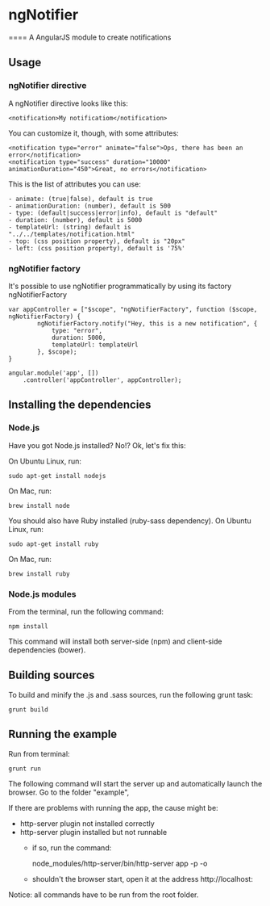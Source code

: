 # ngNotifier
====
A AngularJS module to create notifications

## Usage
### ngNotifier directive

A ngNotifier directive looks like this:

    <notification>My notificatiom</notification>

You can customize it, though, with some attributes:

    <notification type="error" animate="false">Ops, there has been an error</notification>
    <notification type="success" duration="10000" animationDuration="450">Great, no errors</notification>

This is the list of attributes you can use:

    - animate: (true|false), default is true
    - animationDuration: (number), default is 500
    - type: (default|success|error|info), default is "default"
    - duration: (number), default is 5000
    - templateUrl: (string) default is  "../../templates/notification.html"
    - top: (css position property), default is "20px"
    - left: (css position property), default is '75%'

### ngNotifier factory
It's possible to use ngNotifier programmatically by using its factory ngNotifierFactory

    var appController = ["$scope", "ngNotifierFactory", function ($scope, ngNotifierFactory) {
            ngNotifierFactory.notify("Hey, this is a new notification", {
                type: "error",
                duration: 5000,
                templateUrl: templateUrl
            }, $scope);
    }

    angular.module('app', [])
        .controller('appController', appController);


## Installing the dependencies

### Node.js
Have you got Node.js installed? No!? Ok, let's fix this:

On Ubuntu Linux, run:

    sudo apt-get install nodejs

On Mac, run:

    brew install node

You should also have Ruby installed (ruby-sass dependency).
On Ubuntu Linux, run:

    sudo apt-get install ruby

On Mac, run:

    brew install ruby

### Node.js modules
From the terminal, run the following command:

    npm install

This command will install both server-side (npm) and client-side dependencies (bower).

## Building sources
To build and minify the .js and .sass sources, run the following grunt task:

    grunt build

## Running the example
Run from terminal:

    grunt run

The following command will start the server up and automatically launch the browser. Go to the folder "example",

If there are problems with running the app, the cause might be:
- http-server plugin not installed correctly
- http-server plugin installed but not runnable
    - if so, run the command:

        node_modules/http-server/bin/http-server app -p <port> -o

    - shouldn't the browser start, open it at the address http://localhost:<port>

Notice: all commands have to be run from the root folder.
